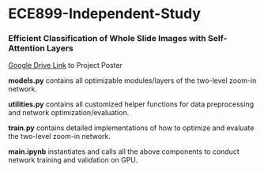 # ECE899-Independent-Study
### Efficient Classification of Whole Slide Images with Self-Attention Layers 
[Google Drive Link](https://drive.google.com/file/d/1rvVQysrMIS7xDRWgOJQ6eRgd1N1F2_LZ/view?usp=share_link) to Project Poster  

**models.py** contains all optimizable modules/layers of the two-level zoom-in network.  

**utilities.py** contains all customized helper functions for data preprocessing and network optimization/evaluation.  

**train.py** contains detailed implementations of how to optimize and evaluate the two-level zoom-in network.  

**main.ipynb** instantiates and calls all the above components to conduct network training and validation on GPU.  
